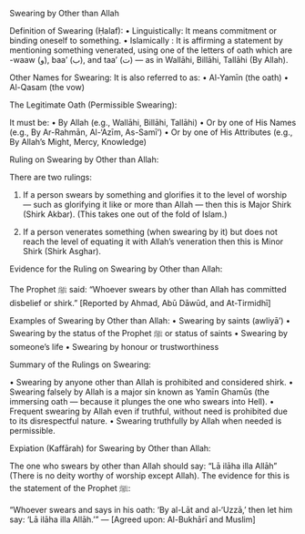 Swearing by Other than Allah

Definition of Swearing (Ḥalaf):
 • Linguistically: It means commitment or binding oneself to something.
 • Islamically : It is affirming a statement by mentioning something venerated, using one of the letters of oath which are -waaw (و), baa’ (ب), and taa’ (ت) — as in Wallāhi, Billāhi, Tallāhi (By Allah).

Other Names for Swearing:
It is also referred to as:
 • Al-Yamīn (the oath)
 • Al-Qasam (the vow)

The Legitimate Oath (Permissible Swearing):

It must be:
 • By Allah (e.g., Wallāhi, Billāhi, Tallāhi)
 • Or by one of His Names (e.g., By Ar-Rahmān, Al-‘Azīm, As-Samī‘)
 • Or by one of His Attributes (e.g., By Allah’s Might, Mercy, Knowledge)

Ruling on Swearing by Other than Allah:

There are two rulings:
 1. If a person swears by something and glorifies it to the level of worship — such as glorifying it like or more than Allah — then this is Major Shirk (Shirk Akbar).
(This takes one out of the fold of Islam.)

2. If a person venerates something (when swearing by it) but does not reach the level of equating it with Allah’s veneration then this is Minor Shirk (Shirk Asghar).

Evidence for the Ruling on Swearing by Other than Allah:

The Prophet ﷺ said:
“Whoever swears by other than Allah has committed disbelief or shirk.”
[Reported by Ahmad, Abū Dāwūd, and At-Tirmidhī]

Examples of Swearing by Other than Allah:
 • Swearing by saints (awliyā’)
 • Swearing by the status of the Prophet ﷺ or status of saints
 • Swearing by someone’s life
 • Swearing by honour or trustworthiness


Summary of the Rulings on Swearing:

 • Swearing by anyone other than Allah is prohibited and considered shirk.
 • Swearing falsely by Allah is a major sin known as Yamīn Ghamūs (the immersing oath — because it plunges the one who swears into Hell).
 • Frequent swearing by Allah even if truthful, without need is prohibited due to its disrespectful nature.
 • Swearing truthfully by Allah when needed is permissible.


Expiation (Kaffārah) for Swearing by Other than Allah:

The one who swears by other than Allah should say: “Lā ilāha illa Allāh” (There is no deity worthy of worship except Allah).
The evidence for this is the statement of the Prophet ﷺ:

“Whoever swears and says in his oath: ‘By al-Lāt and al-‘Uzzā,’ then let him say: ‘Lā ilāha illa Allāh.’”
— [Agreed upon: Al-Bukhārī and Muslim]